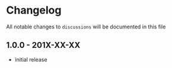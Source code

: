 # Changelog

All notable changes to `discussions` will be documented in this file

## 1.0.0 - 201X-XX-XX

- initial release
